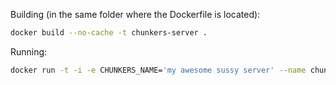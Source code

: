Building (in the same folder where the Dockerfile is located):
```sh
docker build --no-cache -t chunkers-server .
```

Running:
```sh
docker run -t -i -e CHUNKERS_NAME='my awesome sussy server' --name chunkers-server chunkers-server
```
